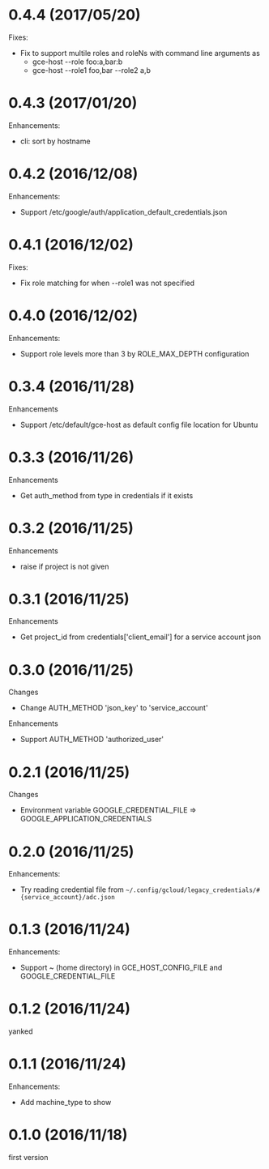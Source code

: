 # 0.4.4 (2017/05/20)

Fixes:

* Fix to support multile roles and roleNs with command line arguments as
  * gce-host --role foo:a,bar:b
  * gce-host --role1 foo,bar --role2 a,b

# 0.4.3 (2017/01/20)

Enhancements:

* cli: sort by hostname

# 0.4.2 (2016/12/08)

Enhancements:

* Support /etc/google/auth/application_default_credentials.json

# 0.4.1 (2016/12/02)

Fixes:

* Fix role matching for when --role1 was not specified

# 0.4.0 (2016/12/02)

Enhancements:

* Support role levels more than 3 by ROLE_MAX_DEPTH configuration

# 0.3.4 (2016/11/28)

Enhancements

* Support /etc/default/gce-host as default config file location for Ubuntu

# 0.3.3 (2016/11/26)

Enhancements

* Get auth_method from type in credentials if it exists

# 0.3.2 (2016/11/25)

Enhancements

* raise if project is not given

# 0.3.1 (2016/11/25)

Enhancements

* Get project_id from credentials['client_email'] for a service account json

# 0.3.0 (2016/11/25)

Changes

* Change AUTH_METHOD 'json_key' to 'service_account'

Enhancements

* Support AUTH_METHOD 'authorized_user'

# 0.2.1 (2016/11/25)

Changes

* Environment variable GOOGLE_CREDENTIAL_FILE => GOOGLE_APPLICATION_CREDENTIALS

# 0.2.0 (2016/11/25)

Enhancements:

* Try reading credential file from `~/.config/gcloud/legacy_credentials/#{service_account}/adc.json`

# 0.1.3 (2016/11/24)

Enhancements:

* Support ~ (home directory) in GCE_HOST_CONFIG_FILE and GOOGLE_CREDENTIAL_FILE

# 0.1.2 (2016/11/24)

yanked

# 0.1.1 (2016/11/24)

Enhancements:

* Add machine_type to show

# 0.1.0 (2016/11/18)

first version

